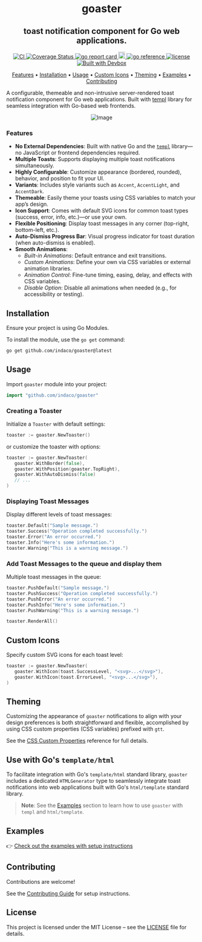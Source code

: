 <h1 align="center">
  goaster
</h1>
<h2 align="center" style="font-size: 1.5em;">
  toast notification component for Go web applications.
</h2>
<p align="center">
  <a href="https://github.com/indaco/goaster/actions/workflows/ci.yml" target="_blank">
      <img src="https://github.com/indaco/goaster/actions/workflows/ci.yml/badge.svg" alt="CI" />
    </a>
    <a href="https://coveralls.io/github/indaco/goaster?branch=main" target="_blank">
      <img src="https://coveralls.io/repos/github/indaco/goaster/badge.svg?branch=main" alt="Coverage Status" />
    </a>
  <a href="https://goreportcard.com/report/github.com/indaco/goaster/" target="_blank">
    <img src="https://goreportcard.com/badge/github.com/indaco/goaster" alt="go report card" />
  </a>
  <a href="https://badge.fury.io/gh/indaco%2Fgoaster">
    <img src="https://badge.fury.io/gh/indaco%2Fgoaster.svg" alt="GitHub version" height="18">
  </a>
  <a href="https://pkg.go.dev/github.com/indaco/goaster/" target="_blank">
      <img src="https://pkg.go.dev/badge/github.com/indaco/goaster/.svg" alt="go reference" />
  </a>
   <a href="https://github.com/indaco/goaster/blob/main/LICENSE" target="_blank">
    <img src="https://img.shields.io/badge/license-mit-blue?style=flat-square&logo=none" alt="license" />
  </a>
  <a href="https://www.jetify.com/devbox/docs/contributor-quickstart/">
    <img src="https://www.jetify.com/img/devbox/shield_moon.svg" alt="Built with Devbox" />
  </a>
</p>

<p align="center">
  <a href="#features">Features</a> •
  <a href="#installation">Installation</a> •
  <a href="#usage">Usage</a> •
  <a href="#custom-icons">Custom Icons</a> •
  <a href="#theming">Theming</a> •
  <a href="#examples">Examples</a> •
  <a href="#contributing">Contributing</a>
</p>

A configurable, themeable and non-intrusive server-rendered toast notification component for Go web applications. Built with [templ](https://github.com/a-h/templ) library for seamless integration with Go-based web frontends.

<div style="display: flex; justify-content: center;">
   <img src="https://raw.githubusercontent.com/indaco/goaster/gh-assets/demo.gif" alt="Image" >
</div>

### Features

- **No External Dependencies**: Built with native Go and the [`templ`](https://templ.guide) library—no JavaScript or frontend dependencies required.
- **Multiple Toasts**: Supports displaying multiple toast notifications simultaneously.
- **Highly Configurable**: Customize appearance (bordered, rounded), behavior, and position to fit your UI.
- **Variants**: Includes style variants such as `Accent`, `AccentLight`, and `AccentDark`.
- **Themeable**: Easily theme your toasts using CSS variables to match your app’s design.
- **Icon Support**: Comes with default SVG icons for common toast types (success, error, info, etc.)—or use your own.
- **Flexible Positioning**: Display toast messages in any corner (top-right, bottom-left, etc.).
- **Auto-Dismiss Progress Bar**: Visual progress indicator for toast duration (when auto-dismiss is enabled).
- **Smooth Animations**:
  - _Built-in Animations_: Default entrance and exit transitions.
  - _Custom Animations_: Define your own via CSS variables or external animation libraries.
  - _Animation Control_: Fine-tune timing, easing, delay, and effects with CSS variables.
  - _Disable Option_: Disable all animations when needed (e.g., for accessibility or testing).

## Installation

Ensure your project is using Go Modules.

To install the module, use the `go get` command:

```sh
go get github.com/indaco/goaster@latest
```

## Usage

Import `goaster` module into your project:

```go
import "github.com/indaco/goaster"
```

### Creating a Toaster

Initialize a `Toaster` with default settings:

```go
toaster := goaster.NewToaster()
```

or customize the toaster with options:

```go
toaster := goaster.NewToaster(
   goaster.WithBorder(false),
   goaster.WithPosition(goaster.TopRight),
   goaster.WithAutoDismiss(false)
   // ...
)
```

### Displaying Toast Messages

Display different levels of toast messages:

```go
toaster.Default("Sample message.")
toaster.Success("Operation completed successfully.")
toaster.Error("An error occurred.")
toaster.Info("Here's some information.")
toaster.Warning("This is a warning message.")
```

### Add Toast Messages to the queue and display them

Multiple toast messages in the queue:

```go
toaster.PushDefault("Sample message.")
toaster.PushSuccess("Operation completed successfully.")
toaster.PushError("An error occurred.")
toaster.PushInfo("Here's some information.")
toaster.PushWarning("This is a warning message.")

toaster.RenderAll()
```

## Custom Icons

Specify custom SVG icons for each toast level:

```go
toaster := goaster.NewToaster(
   goaster.WithIcon(toast.SuccessLevel, "<svg>...</svg>"),
   goaster.WithIcon(toast.ErrorLevel, "<svg>...</svg>"),
)
```

## Theming

Customizing the appearance of `goaster` notifications to align with your design preferences is both straightforward and flexible, accomplished by using CSS custom properties (CSS variables) prefixed with `gtt`.

See the [CSS Custom Properties](./docs/css-props.md) reference for full details.

## Use with Go's `template/html`

To facilitate integration with Go's `template/html` standard library, `goaster` includes a dedicated `HTMLGenerator` type to seamlessly integrate toast notifications into web applications built with Go's `html/template` standard library.

> **Note**: See the [Examples](#examples) section to learn how to use `goaster` with `templ` and `html/template`.

## Examples

👉 [Check out the examples with setup instructions](examples/)

## Contributing

Contributions are welcome!

See the [Contributing Guide](/CONTRIBUTING.md) for setup instructions.

## License

This project is licensed under the MIT License – see the [LICENSE](./LICENSE) file for details.
